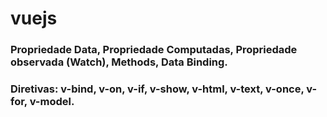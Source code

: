 # vuejs

### Propriedade Data, Propriedade Computadas, Propriedade observada (Watch), Methods, Data Binding. <br />
### Diretivas: v-bind, v-on, v-if, v-show, v-html, v-text, v-once, v-for, v-model.

